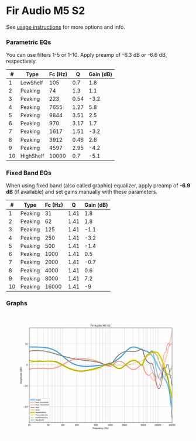 # Fir Audio M5 S2
See [usage instructions](https://github.com/jaakkopasanen/AutoEq#usage) for more options and info.

### Parametric EQs
You can use filters 1-5 or 1-10. Apply preamp of -6.3 dB or -6.6 dB, respectively.

|   # | Type      |   Fc (Hz) |    Q |   Gain (dB) |
|-----|-----------|-----------|------|-------------|
|   1 | LowShelf  |       105 | 0.7  |         1.8 |
|   2 | Peaking   |        74 | 1.3  |         1.1 |
|   3 | Peaking   |       223 | 0.54 |        -3.2 |
|   4 | Peaking   |      7655 | 1.27 |         5.8 |
|   5 | Peaking   |      9844 | 3.51 |         2.5 |
|   6 | Peaking   |       970 | 3.17 |         1.7 |
|   7 | Peaking   |      1617 | 1.51 |        -3.2 |
|   8 | Peaking   |      3912 | 0.46 |         2.6 |
|   9 | Peaking   |      4597 | 2.95 |        -4.2 |
|  10 | HighShelf |     10000 | 0.7  |        -5.1 |

### Fixed Band EQs
When using fixed band (also called graphic) equalizer, apply preamp of **-6.9 dB** (if available) and set gains manually with these parameters.

|   # | Type    |   Fc (Hz) |    Q |   Gain (dB) |
|-----|---------|-----------|------|-------------|
|   1 | Peaking |        31 | 1.41 |         1.8 |
|   2 | Peaking |        62 | 1.41 |         1.8 |
|   3 | Peaking |       125 | 1.41 |        -1.1 |
|   4 | Peaking |       250 | 1.41 |        -3.2 |
|   5 | Peaking |       500 | 1.41 |        -1.4 |
|   6 | Peaking |      1000 | 1.41 |         0.5 |
|   7 | Peaking |      2000 | 1.41 |        -0.7 |
|   8 | Peaking |      4000 | 1.41 |         0.6 |
|   9 | Peaking |      8000 | 1.41 |         7.2 |
|  10 | Peaking |     16000 | 1.41 |        -9   |

### Graphs
![](./Fir%20Audio%20M5%20S2.png)
